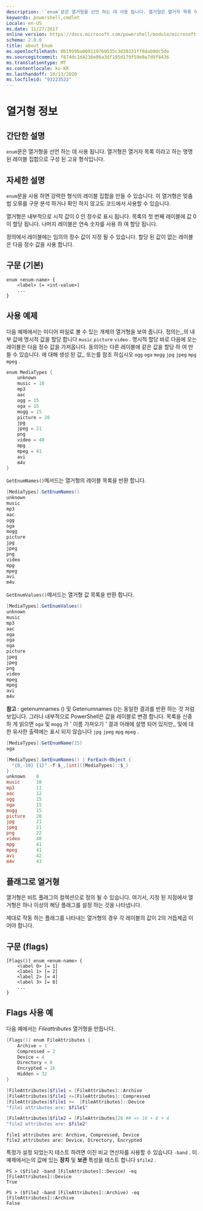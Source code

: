 ```yaml
---
description: '`enum`문은 열거형을 선언 하는 데 사용 됩니다. 열거형은 열거자 목록 이라고 하는 명명 된 레이블 집합으로 구성 된 고유 형식입니다.'
keywords: powershell,cmdlet
Locale: en-US
ms.date: 11/27/2017
online version: https://docs.microsoft.com/powershell/module/microsoft.powershell.core/about/about_enum?view=powershell-5.1&WT.mc_id=ps-gethelp
schema: 2.0.0
title: about_Enum
ms.openlocfilehash: 0b1959ba009119769535c3d39231ff8dab9dc5de
ms.sourcegitcommit: f874dc1d4236e06a3df195d179f59e0a7d9f8436
ms.translationtype: MT
ms.contentlocale: ko-KR
ms.lasthandoff: 10/13/2020
ms.locfileid: "93223522"
---
```

# <a name="about-enum"></a>열거형 정보

## <a name="short-description"></a>간단한 설명

`enum`문은 열거형을 선언 하는 데 사용 됩니다. 열거형은 열거자 목록 이라고 하는 명명 된 레이블 집합으로 구성 된 고유 형식입니다.

## <a name="long-description"></a>자세한 설명

`enum`문을 사용 하면 강력한 형식의 레이블 집합을 만들 수 있습니다. 이 열거형은 맞춤법 오류를 구문 분석 하거나 확인 하지 않고도 코드에서 사용할 수 있습니다.

열거형은 내부적으로 시작 값이 0 인 정수로 표시 됩니다. 목록의 첫 번째 레이블에 값 0이 할당 됩니다. 나머지 레이블은 연속 숫자를 사용 하 여 할당 됩니다.

정의에서 레이블에는 임의의 정수 값이 지정 될 수 있습니다. 할당 된 값이 없는 레이블은 다음 정수 값을 사용 합니다.

## <a name="syntax-basic"></a>구문 (기본)

```syntax
enum <enum-name> {
    <label> [= <int-value>]
    ...
}
```

## <a name="usage-example"></a>사용 예제

다음 예제에서는 미디어 파일로 볼 수 있는 개체의 열거형을 보여 줍니다. 정의는,,의 내부 값에 명시적 값을 할당 합니다 `music` `picture` `video` . 명시적 할당 바로 다음에 오는 레이블은 다음 정수 값을 가져옵니다. 동의어는 다른 레이블에 같은 값을 할당 하 여 만들 수 있습니다. 에 대해 생성 된 값,, 또는를 참조 하십시오 `ogg` `oga` `mogg` `jpg` `jpeg` `mpg` `mpeg` .

```powershell
enum MediaTypes {
    unknown
    music = 10
    mp3
    aac
    ogg = 15
    oga = 15
    mogg = 15
    picture = 20
    jpg
    jpeg = 21
    png
    video = 40
    mpg
    mpeg = 41
    avi
    m4v
}
```

`GetEnumNames()`메서드는 열거형의 레이블 목록을 반환 합니다.

```powershell
[MediaTypes].GetEnumNames()
unknown
music
mp3
aac
ogg
oga
mogg
picture
jpg
jpeg
png
video
mpg
mpeg
avi
m4v
```

`GetEnumValues()`메서드는 열거형 값 목록을 반환 합니다.

```powershell
[MediaTypes].GetEnumValues()
unknown
music
mp3
aac
oga
oga
oga
picture
jpeg
jpeg
png
video
mpeg
mpeg
avi
m4v
```

**참고** : getenumnames () 및 Getenumnames ()는 동일한 결과를 반환 하는 것 처럼 보입니다.
그러나 내부적으로 PowerShell은 값을 레이블로 변경 합니다. 목록을 신중 하 게 읽으면 `oga` 및 `mogg` 가 ' 이름 가져오기 ' 결과 아래에 설명 되어 있지만,, 및에 대 한 유사한 출력에는 표시 되지 않습니다 `jpg` `jpeg` `mpg` `mpeg` .

```powershell
[MediaTypes].GetEnumName(15)
oga

[MediaTypes].GetEnumNames() | ForEach-Object {
  "{0,-10} {1}" -f $_,[int]([MediaTypes]::$_)
}
unknown    0
music      10
mp3        11
aac        12
ogg        15
oga        15
mogg       15
picture    20
jpg        21
jpeg       21
png        22
video      40
mpg        41
mpeg       41
avi        42
m4v        43
```

## <a name="enumerations-as-flags"></a>플래그로 열거형

열거형은 비트 플래그의 컬렉션으로 정의 될 수 있습니다.
여기서, 지정 된 지점에서 열거형은 하나 이상의 해당 플래그를 설정 하는 것을 나타냅니다.

제대로 작동 하는 플래그를 나타내는 열거형의 경우 각 레이블의 값이 2의 거듭제곱 이어야 합니다.

## <a name="syntax-flags"></a>구문 (flags)

```syntax
[Flags()] enum <enum-name> {
    <label 0> [= 1]
    <label 1> [= 2]
    <label 2> [= 4]
    <label 3> [= 8]
    ...
}
```

## <a name="flags-usage-example"></a>Flags 사용 예

다음 예에서는 *Fileattributes* 열거형을 만듭니다.

```powershell
[Flags()] enum FileAttributes {
    Archive = 1
    Compressed = 2
    Device = 4
    Directory = 8
    Encrypted = 16
    Hidden = 32
}

[FileAttributes]$file1 = [FileAttributes]::Archive
[FileAttributes]$file1 +=[FileAttributes]::Compressed
[FileAttributes]$file1 +=  [FileAttributes]::Device
"file1 attributes are: $file1"

[FileAttributes]$file2 = [FileAttributes]28 ## => 16 + 8 + 4
"file2 attributes are: $file2"
```

```output
file1 attributes are: Archive, Compressed, Device
file2 attributes are: Device, Directory, Encrypted
```

특정가 설정 되었는지 테스트 하려면 이진 비교 연산자를 사용할 수 있습니다 `-band` . 이 예제에서는의 값에 있는 **장치** 및 **보관** 특성을 테스트 합니다 `$file2` .

```
PS > ($file2 -band [FileAttributes]::Device) -eq [FileAttributes]::Device
True

PS > ($file2 -band [FileAttributes]::Archive) -eq [FileAttributes]::Archive
False
```
